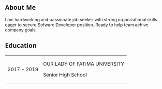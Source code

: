 <h2 style="
    font-family: system-ui,
    -apple-system,
    BlinkMacSystemFont,
    'Segoe UI',
    Roboto,
    Oxygen,
    Ubuntu,
    Cantarell,
    'Open Sans',
    'Helvetica Neue',
    sans-serif;
">
    About Me
</h2>

<p>
    I am hardworking and passionate job seeker with strong organizational skills eager to secure Sofware
    Developer position. Ready to help team achive company goals.
</p>

<h2 style="
    font-family: system-ui,
    -apple-system,
    BlinkMacSystemFont,
    'Segoe UI',
    Roboto,
    Oxygen,
    Ubuntu,
    Cantarell,
    'Open Sans',
    'Helvetica Neue',
    sans-serif;
">
    Education
</h2>

<table>
    <tr>
        <td><p>2017 - 2019</p></td>
        <td>
            <p>OUR LADY OF FATIMA UNIVERSITY</p>
            <p>Senior High School</p>
        </td>
    </tr>
</table>
